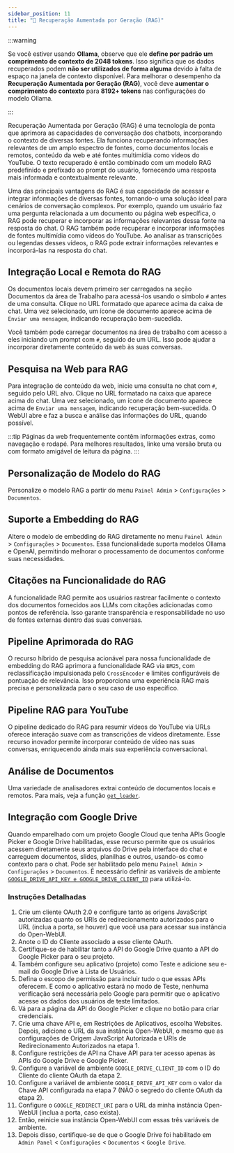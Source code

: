 ```yaml
---
sidebar_position: 11
title: "🔎 Recuperação Aumentada por Geração (RAG)"
---
```


:::warning

Se você estiver usando **Ollama**, observe que ele **define por padrão um comprimento de contexto de 2048 tokens**. Isso significa que os dados recuperados podem **não ser utilizados de forma alguma** devido à falta de espaço na janela de contexto disponível. Para melhorar o desempenho da **Recuperação Aumentada por Geração (RAG)**, você deve **aumentar o comprimento do contexto** para **8192+ tokens** nas configurações do modelo Ollama.

:::


Recuperação Aumentada por Geração (RAG) é uma tecnologia de ponta que aprimora as capacidades de conversação dos chatbots, incorporando o contexto de diversas fontes. Ela funciona recuperando informações relevantes de um amplo espectro de fontes, como documentos locais e remotos, conteúdo da web e até fontes multimídia como vídeos do YouTube. O texto recuperado é então combinado com um modelo RAG predefinido e prefixado ao prompt do usuário, fornecendo uma resposta mais informada e contextualmente relevante.

Uma das principais vantagens do RAG é sua capacidade de acessar e integrar informações de diversas fontes, tornando-o uma solução ideal para cenários de conversação complexos. Por exemplo, quando um usuário faz uma pergunta relacionada a um documento ou página web específica, o RAG pode recuperar e incorporar as informações relevantes dessa fonte na resposta do chat. O RAG também pode recuperar e incorporar informações de fontes multimídia como vídeos do YouTube. Ao analisar as transcrições ou legendas desses vídeos, o RAG pode extrair informações relevantes e incorporá-las na resposta do chat.




## Integração Local e Remota do RAG

Os documentos locais devem primeiro ser carregados na seção Documentos da área de Trabalho para acessá-los usando o símbolo `#` antes de uma consulta. Clique no URL formatado que aparece acima da caixa de chat. Uma vez selecionado, um ícone de documento aparece acima de `Enviar uma mensagem`, indicando recuperação bem-sucedida.

Você também pode carregar documentos na área de trabalho com acesso a eles iniciando um prompt com `#`, seguido de um URL. Isso pode ajudar a incorporar diretamente conteúdo da web às suas conversas.

## Pesquisa na Web para RAG

Para integração de conteúdo da web, inicie uma consulta no chat com `#`, seguido pelo URL alvo. Clique no URL formatado na caixa que aparece acima do chat. Uma vez selecionado, um ícone de documento aparece acima de `Enviar uma mensagem`, indicando recuperação bem-sucedida. O WebUI abre e faz a busca e análise das informações do URL, quando possível.

:::tip
Páginas da web frequentemente contêm informações extras, como navegação e rodapé. Para melhores resultados, linke uma versão bruta ou com formato amigável de leitura da página.
:::

## Personalização de Modelo do RAG

Personalize o modelo RAG a partir do menu `Painel Admin` > `Configurações` > `Documentos`.

## Suporte a Embedding do RAG

Altere o modelo de embedding do RAG diretamente no menu `Painel Admin` > `Configurações` > `Documentos`. Essa funcionalidade suporta modelos Ollama e OpenAI, permitindo melhorar o processamento de documentos conforme suas necessidades.

## Citações na Funcionalidade do RAG

A funcionalidade RAG permite aos usuários rastrear facilmente o contexto dos documentos fornecidos aos LLMs com citações adicionadas como pontos de referência. Isso garante transparência e responsabilidade no uso de fontes externas dentro das suas conversas.

## Pipeline Aprimorada do RAG

O recurso híbrido de pesquisa acionável para nossa funcionalidade de embedding do RAG aprimora a funcionalidade RAG via `BM25`, com reclassificação impulsionada pelo `CrossEncoder` e limites configuráveis de pontuação de relevância. Isso proporciona uma experiência RAG mais precisa e personalizada para o seu caso de uso específico.

## Pipeline RAG para YouTube

O pipeline dedicado do RAG para resumir vídeos do YouTube via URLs oferece interação suave com as transcrições de vídeos diretamente. Esse recurso inovador permite incorporar conteúdo de vídeo nas suas conversas, enriquecendo ainda mais sua experiência conversacional.

## Análise de Documentos

Uma variedade de analisadores extrai conteúdo de documentos locais e remotos. Para mais, veja a função [`get_loader`](https://github.com/open-webui/open-webui/blob/2fa94956f4e500bf5c42263124c758d8613ee05e/backend/apps/rag/main.py#L328).

## Integração com Google Drive

Quando emparelhado com um projeto Google Cloud que tenha APIs Google Picker e Google Drive habilitadas, esse recurso permite que os usuários acessem diretamente seus arquivos do Drive pela interface do chat e carreguem documentos, slides, planilhas e outros, usando-os como contexto para o chat. Pode ser habilitado pelo menu `Painel Admin` > `Configurações` > `Documentos`. É necessário definir as variáveis de ambiente [`GOOGLE_DRIVE_API_KEY e GOOGLE_DRIVE_CLIENT_ID`](https://github.com/open-webui/docs/blob/main/docs/getting-started/env-configuration.md) para utilizá-lo.

### Instruções Detalhadas
1. Crie um cliente OAuth 2.0 e configure tanto as origens JavaScript autorizadas quanto os URIs de redirecionamento autorizados para o URL (inclua a porta, se houver) que você usa para acessar sua instância do Open-WebUI.
1. Anote o ID do Cliente associado a esse cliente OAuth.
1. Certifique-se de habilitar tanto a API do Google Drive quanto a API do Google Picker para o seu projeto.
1. Também configure seu aplicativo (projeto) como Teste e adicione seu e-mail do Google Drive à Lista de Usuários.
1. Defina o escopo de permissão para incluir tudo o que essas APIs oferecem. E como o aplicativo estará no modo de Teste, nenhuma verificação será necessária pelo Google para permitir que o aplicativo acesse os dados dos usuários de teste limitados.
1. Vá para a página da API do Google Picker e clique no botão para criar credenciais.
1. Crie uma chave API e, em Restrições de Aplicativos, escolha Websites. Depois, adicione o URL da sua instância Open-WebUI, o mesmo que as configurações de Origem JavaScript Autorizada e URIs de Redirecionamento Autorizados na etapa 1.
1. Configure restrições de API na Chave API para ter acesso apenas às APIs do Google Drive e Google Picker.
1. Configure a variável de ambiente `GOOGLE_DRIVE_CLIENT_ID` com o ID do Cliente do cliente OAuth da etapa 2.
1. Configure a variável de ambiente `GOOGLE_DRIVE_API_KEY` com o valor da Chave API configurada na etapa 7 (NÃO o segredo do cliente OAuth da etapa 2).
1. Configure o `GOOGLE_REDIRECT_URI` para o URL da minha instância Open-WebUI (inclua a porta, caso exista).
1. Então, reinicie sua instância Open-WebUI com essas três variáveis de ambiente.
1. Depois disso, certifique-se de que o Google Drive foi habilitado em `Admin Panel` < `Configurações` < `Documentos` < `Google Drive`.
